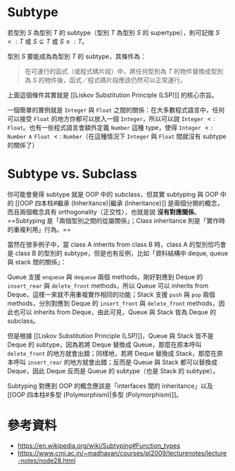 # Subtype

若型別 $S$ 為型別 $T$ 的 subtype（型別 $T$ 為型別 $S$ 的 supertype），則可記做 $S<:T$ 或 $S \subseteq T$ 或 $S \leq: T$。

型別 $S$ 要能成為為型別 $T$ 的 subtype，其條件為：

>在可運行的函式（或程式碼片段）中，將任何型別為 $T$ 的物件替換成型別為 $S$ 的物件後，函式／程式碼片段應該仍然可以正常運行。

上面這個條件其實就是 [[Liskov Substitution Principle (LSP)]] 的核心宗旨。

一個簡單的實例就是 `Integer` 與 `Float` 之間的關係：在大多數程式語言中，任何可以接受 `Float` 的地方你都可以放入一個 `Integer`，所以可以說 `Integer` $<:$ `Float`。也有一些程式語言會額外定義 `Number` 這種 type，使得 `Integer` $<:$ `Number` $\wedge$ `Float` $<:$ `Number`（在這種情況下 `Integer` 與 `Float` 間就沒有 subtype 的關係了）

# Subtype vs. Subclass

你可能會覺得 subtype 就是 OOP 中的 subclass，但其實 subtyping 與 OOP 中的 [[OOP 四本柱#繼承 (Inheritance)|繼承 (Inheritance)]] 是兩個分開的概念，而且兩個概念具有 orthogonality（正交性），也就是說 **沒有對應關係**。==Subtyping 是「兩個型別之間的從屬關係」；Class inheritance 則是「實作時的重複利用」行為。==

當然在很多例子中，當 class A inherits from class B 時，class A 的型別恰巧會是 class B 的型別的 subtype，但是也有反例，比如「資料結構中 deque, queue 與 stack 間的關係」：

Queue 支援 `enqueue` 與 `dequeue` 兩個 methods，剛好對應到 Deque 的 `insert_rear` 與 `delete_front` methods，所以 Queue 可以 inherits from Deque，這樣一來就不用重複實作相同的功能；Stack 支援 `push` 與 `pop` 兩個 methods，分別對應到 Deque 的 `insert_front` 與 `delete_front` methods，因此也可以 inherits from Deque，由此可見，Queue 與 Stack 皆為 Deque 的 subclass。

但是根據 [[Liskov Substitution Principle (LSP)]]，Queue 與 Stack 皆不是 Deque 的 subtype，因為若將 Deque 替換成 Queue，那麼在原本呼叫 `delete_front` 的地方就會出錯；同樣地，若將 Deque 替換成 Stack，那麼在原本呼叫 `insert_rear` 的地方就會出錯；反而是 Queue 與 Stack 都可以替換成 Deque，因此 Deque 反而是 Queue 的 subtype（也是 Stack 的 subtype）。

Subtyping 對應到 OOP 的概念應該是「interfaces 間的 inheritance」以及[[OOP 四本柱#多型 (Polymorphism)|多型 (Polymorphism)]]。

# 參考資料

- <https://en.wikipedia.org/wiki/Subtyping#Function_types>
- <https://www.cmi.ac.in/~madhavan/courses/pl2009/lecturenotes/lecture-notes/node28.html>
